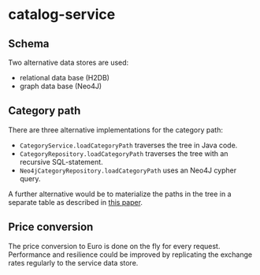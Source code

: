 # catalog-service

## Schema

Two alternative data stores are used:
* relational data base (H2DB)
* graph data base (Neo4J)

## Category path

There are three alternative implementations for the category path:
* `CategoryService.loadCategoryPath` traverses the tree in Java code.
* `CategoryRepository.loadCategoryPath` traverses the tree with an recursive SQL-statement.
* `Neo4jCategoryRepository.loadCategoryPath` uses an Neo4J cypher query.

A further alternative would be to materialize the paths in the tree in a separate table
as described in [this paper](http://fungus.teststation.com/~jon/treehandling/TreeHandling.htm).

## Price conversion

The price conversion to Euro is done on the fly for every request. 
Performance and resilience could be improved by replicating the exchange rates regularly to the service data store.